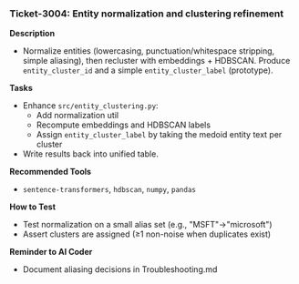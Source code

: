 ### Ticket-3004: Entity normalization and clustering refinement

**Description**
- Normalize entities (lowercasing, punctuation/whitespace stripping, simple aliasing), then recluster with embeddings + HDBSCAN. Produce `entity_cluster_id` and a simple `entity_cluster_label` (prototype).

**Tasks**
- Enhance `src/entity_clustering.py`:
  - Add normalization util
  - Recompute embeddings and HDBSCAN labels
  - Assign `entity_cluster_label` by taking the medoid entity text per cluster
- Write results back into unified table.

**Recommended Tools**
- `sentence-transformers`, `hdbscan`, `numpy`, `pandas`

**How to Test**
- Test normalization on a small alias set (e.g., "MSFT"→"microsoft")
- Assert clusters are assigned (≥1 non-noise when duplicates exist)

**Reminder to AI Coder**
- Document aliasing decisions in Troubleshooting.md 